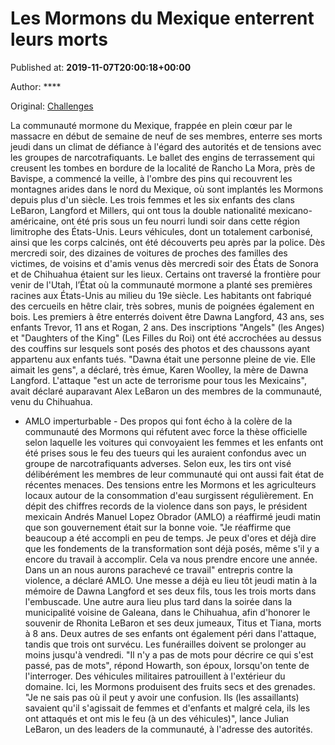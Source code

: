 
# Les Mormons du Mexique enterrent leurs morts

Published at: **2019-11-07T20:00:18+00:00**

Author: ****

Original: [Challenges](https://www.challenges.fr/monde/les-mormons-du-mexique-enterrent-leurs-morts_683730)

La communauté mormone du Mexique, frappée en plein cœur par le massacre en début de semaine de neuf de ses membres, enterre ses morts jeudi dans un climat de défiance à l'égard des autorités et de tensions avec les groupes de narcotrafiquants.
Le ballet des engins de terrassement qui creusent les tombes en bordure de la localité de Rancho La Mora, près de Bavispe, a commencé la veille, à l'ombre des pins qui recouvrent les montagnes arides dans le nord du Mexique, où sont implantés les Mormons depuis plus d'un siècle.
Les trois femmes et les six enfants des clans LeBaron, Langford et Millers, qui ont tous la double nationalité mexicano-américaine, ont été pris sous un feu nourri lundi soir dans cette région limitrophe des États-Unis. Leurs véhicules, dont un totalement carbonisé, ainsi que les corps calcinés, ont été découverts peu après par la police.
Dès mercredi soir, des dizaines de voitures de proches des familles des victimes, de voisins et d'amis venus dès mercredi soir des États de Sonora et de Chihuahua étaient sur les lieux.
Certains ont traversé la frontière pour venir de l'Utah, l’État où la communauté mormone a planté ses premières racines aux États-Unis au milieu du 19e siècle.
Les habitants ont fabriqué des cercueils en hêtre clair, très sobres, munis de poignées également en bois. Les premiers à être enterrés doivent être Dawna Langford, 43 ans, ses enfants Trevor, 11 ans et Rogan, 2 ans.
Des inscriptions "Angels" (les Anges) et "Daughters of the King" (Les Filles du Roi) ont été accrochées au dessus des couffins sur lesquels sont posés des photos et des chaussons ayant appartenu aux enfants tués.
"Dawna était une personne pleine de vie. Elle aimait les gens", a déclaré, très émue, Karen Woolley, la mère de Dawna Langford.
L'attaque "est un acte de terrorisme pour tous les Mexicains", avait déclaré auparavant Alex LeBaron un des membres de la communauté, venu du Chihuahua.
- AMLO imperturbable -
Des propos qui font écho à la colère de la communauté des Mormons qui réfutent avec force la thèse officielle selon laquelle les voitures qui convoyaient les femmes et les enfants ont été prises sous le feu des tueurs qui les auraient confondus avec un groupe de narcotrafiquants adverses.
Selon eux, les tirs ont visé délibérément les membres de leur communauté qui ont aussi fait état de récentes menaces. Des tensions entre les Mormons et les agriculteurs locaux autour de la consommation d'eau surgissent régulièrement.
En dépit des chiffres records de la violence dans son pays, le président mexicain Andrés Manuel Lopez Obrador (AMLO) a réaffirmé jeudi matin que son gouvernement était sur la bonne voie.
"Je réaffirme que beaucoup a été accompli en peu de temps. Je peux d'ores et déjà dire que les fondements de la transformation sont déjà posés, même s'il y a encore du travail à accomplir. Cela va nous prendre encore une année. Dans un an nous aurons parachevé ce travail" entrepris contre la violence, a déclaré AMLO.
Une messe a déjà eu lieu tôt jeudi matin à la mémoire de Dawna Langford et ses deux fils, tous les trois morts dans l'embuscade.
Une autre aura lieu plus tard dans la soirée dans la municipalité voisine de Galeana, dans le Chihuahua, afin d'honorer le souvenir de Rhonita LeBaron et ses deux jumeaux, Titus et Tiana, morts à 8 ans. Deux autres de ses enfants ont également péri dans l'attaque, tandis que trois ont survécu. Les funérailles doivent se prolonger au moins jusqu'à vendredi.
"Il n'y a pas de mots pour décrire ce qui s'est passé, pas de mots", répond Howarth, son époux, lorsqu'on tente de l'interroger.
Des véhicules militaires patrouillent à l'extérieur du domaine. Ici, les Mormons produisent des fruits secs et des grenades.
"Je ne sais pas où il peut y avoir une confusion. Ils (les assaillants) savaient qu'il s'agissait de femmes et d'enfants et malgré cela, ils les ont attaqués et ont mis le feu (à un des véhicules)", lance Julian LeBaron, un des leaders de la communauté, à l'adresse des autorités.
